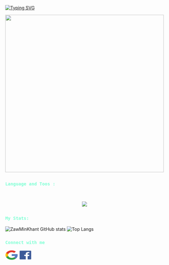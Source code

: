 [![Typing SVG](https://readme-typing-svg.demolab.com?font=Fira+Code&pause=1000&center=true&vCenter=true&random=false&width=600&lines=Hello%2C+My+name+is+Zaw+Min+Khant;I+am+fullstack+developer+from+Myanmar%2C+Mandalay)](https://git.io/typing-svg)
<!--
**ZawMinKhantOrLeon/ZawMinKhantOrLeon** is a ✨ _special_ ✨ repository because its `README.md` (this file) appears on your GitHub profile.
 Here are some ideas to get you started:
 Here are some ideas to get you started:

- 🔭 I’m currently working on ...
- 🌱 I’m currently learning ...
- 👯 I’m looking to collaborate on ...
- 🤔 I’m looking for help with ...
- 💬 Ask me about ...
- 📫 How to reach me: ...
- 😄 Pronouns: ...
- ⚡ Fun fact: ...
-->

<img src="https://github.com/mayankchaudhary26/Cool-Readme-ideas/raw/master/data/coffee.gif" width="100%" height="500" />


<p>
  <h3 align="left"><code style="color : aquamarine">Language and Toos : </code></h3>
 <br>
  <p align="center">
  <a href="https://skillicons.dev">
    <img src="https://skillicons.dev/icons?i=java,spring,php,laravel,javascript,nodejs,css,react,tailwind,bootstrap,mongodb,mysql,linux,git,docker,vscode" />
  </a>
</p>

<p></p>


 <h3 align="left"><code style="color : aquamarine">My Stats: </code></h3>
 
![ZawMinKhant GitHub stats](https://github-readme-stats.vercel.app/api?username=ZawMinKhantOrLeon&show_icons=true&theme=nightowl)
![Top Langs](https://github-readme-stats.vercel.app/api/top-langs/?username=ZawMinKhantOrLeon&layout=compact)

<p></p>


<h3 align="left" ><code style="color : aquamarine">Connect with me</code></h3>

<p align="left">
<a href="your link" target="blank"><img align="center" src="https://github.com/devicons/devicon/blob/master/icons/google/google-original.svg" alt="" height="30" width="40" /></a>
<a href="your link" target="blank"><img align="center" src="https://github.com/devicons/devicon/blob/master/icons/facebook/facebook-plain.svg" alt="" height="30" width="40" /></a>
</p>
